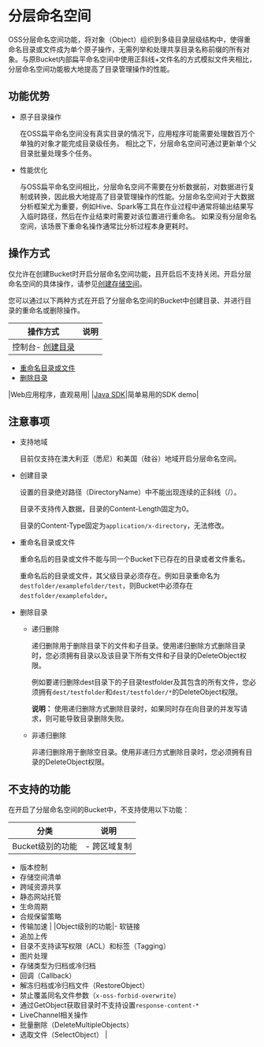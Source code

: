 # 分层命名空间

OSS分层命名空间功能，将对象（Object）组织到多级目录层级结构中，使得重命名目录或文件成为单个原子操作，无需列举和处理共享目录名称前缀的所有对象。与原Bucket内部扁平命名空间中使用正斜线+文件名的方式模拟文件夹相比，分层命名空间功能极大地提高了目录管理操作的性能。

## 功能优势

-   原子目录操作

    在OSS扁平命名空间没有真实目录的情况下，应用程序可能需要处理数百万个单独的对象才能完成目录级任务。 相比之下，分层命名空间可通过更新单个父目录批量处理多个任务。

-   性能优化

    与OSS扁平命名空间相比，分层命名空间不需要在分析数据前，对数据进行复制或转换，因此极大地提高了目录管理操作的性能。分层命名空间对于大数据分析框架尤为重要，例如Hive、Spark等工具在作业过程中通常将输出结果写入临时路径，然后在作业结束时需要对该位置进行重命名。 如果没有分层命名空间，该场景下重命名操作通常比分析过程本身更耗时。


## 操作方式

仅允许在创建Bucket时开启分层命名空间功能，且开启后不支持关闭。开启分层命名空间的具体操作，请参见[创建存储空间](/intl.zh-CN/控制台用户指南/存储空间管理/创建存储空间.md)。

您可以通过以下两种方式在开启了分层命名空间的Bucket中创建目录、并进行目录的重命名或删除操作。

|操作方式|说明|
|----|--|
|控制台-   [创建目录](/intl.zh-CN/控制台用户指南/上传、下载和管理文件/新建目录.md)
-   [重命名目录或文件](/intl.zh-CN/控制台用户指南/上传、下载和管理文件/重命名文件.md)
-   [删除目录](/intl.zh-CN/控制台用户指南/上传、下载和管理文件/删除文件夹.md)

|Web应用程序，直观易用|
|[Java SDK]()|简单易用的SDK demo|

## 注意事项

-   支持地域

    目前仅支持在澳大利亚（悉尼）和美国（硅谷）地域开启分层命名空间。

-   创建目录

    设置的目录绝对路径（DirectoryName）中不能出现连续的正斜线（/）。

    目录不支持传入数据，目录的Content-Length固定为0。

    目录的Content-Type固定为`application/x-directory`，无法修改。

-   重命名目录或文件

    重命名后的目录或文件不能与同一个Bucket下已存在的目录或者文件重名。

    重命名后的目录或文件，其父级目录必须存在。例如目录重命名为`destfolder/examplefolder/test`，则Bucket中必须存在`destfolder/examplefolder`。

-   删除目录
    -   递归删除

        递归删除用于删除目录下的文件和子目录。使用递归删除方式删除目录时，您必须拥有目录以及该目录下所有文件和子目录的DeleteObject权限。

        例如要递归删除dest目录下的子目录testfolder及其包含的所有文件，您必须拥有`dest/testfolder`和`dest/testfolder/*`的DeleteObject权限。

        **说明：** 使用递归删除方式删除目录时，如果同时存在向目录的并发写请求，则可能导致目录删除失败。

    -   非递归删除

        非递归删除用于删除空目录。使用非递归方式删除目录时，您必须拥有目录的DeleteObject权限。


## 不支持的功能

在开启了分层命名空间的Bucket中，不支持使用以下功能：

|分类|说明|
|--|--|
|Bucket级别的功能|-   跨区域复制
-   版本控制
-   存储空间清单
-   跨域资源共享
-   静态网站托管
-   生命周期
-   合规保留策略
-   传输加速 |
|Object级别的功能|-   软链接
-   追加上传
-   目录不支持读写权限（ACL）和标签（Tagging）
-   图片处理
-   存储类型为归档或冷归档
-   回调（Callback）
-   解冻归档或冷归档文件（RestoreObject）
-   禁止覆盖同名文件参数（`x-oss-forbid-overwrite`）
-   通过GetObject获取目录时不支持设置`response-content-*`
-   LiveChannel相关操作
-   批量删除（DeleteMultipleObjects）
-   选取文件（SelectObject） |

